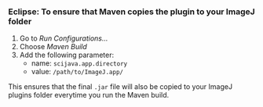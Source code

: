 

### Eclipse: To ensure that Maven copies the plugin to your ImageJ folder

1. Go to _Run Configurations..._
2. Choose _Maven Build_
3. Add the following parameter:
    - name: `scijava.app.directory`
    - value: `/path/to/ImageJ.app/`

This ensures that the final `.jar` file will also be copied to
your ImageJ plugins folder everytime you run the Maven build.

